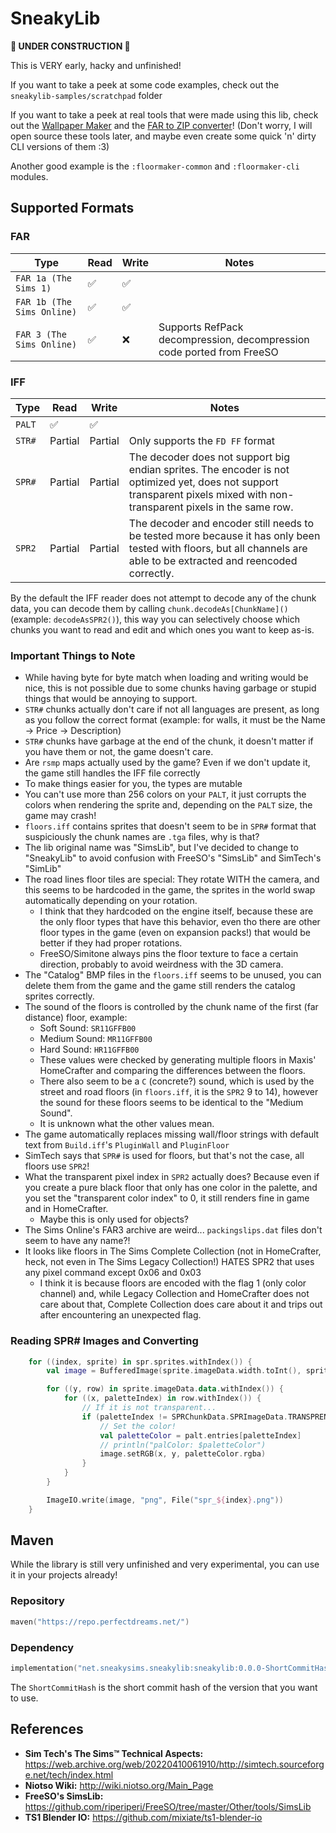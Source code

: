 # SneakyLib

**🚧 UNDER CONSTRUCTION 🚧**

This is VERY early, hacky and unfinished!

If you want to take a peek at some code examples, check out the `sneakylib-samples/scratchpad` folder

If you want to take a peek at real tools that were made using this lib, check out the [Wallpaper Maker](https://sneakysims.net/tools/wallpaper-maker) and the [FAR to ZIP converter](https://sneakysims.net/tools/far-to-zip)! (Don't worry, I will open source these tools later, and maybe even create some quick 'n' dirty CLI versions of them :3)

Another good example is the `:floormaker-common` and `:floormaker-cli` modules.

## Supported Formats

### FAR
| Type                       | Read | Write | Notes                                                                 |
|----------------------------|------|-------|-----------------------------------------------------------------------|
| `FAR 1a (The Sims 1)`      | ✅    | ✅     |                                                                       |
| `FAR 1b (The Sims Online)` | ✅    | ✅     |                                                                       |
| `FAR 3 (The Sims Online)`  | ✅    | ❌     | Supports RefPack decompression, decompression code ported from FreeSO |

### IFF
| Type   | Read   | Write   | Notes |
|--------|--------|---------|-------|
| `PALT` | ✅      | ✅       |
| `STR#` | Partial | Partial | Only supports the `FD FF` format 
| `SPR#` | Partial | Partial | The decoder does not support big endian sprites. The encoder is not optimized yet, does not support transparent pixels mixed with non-transparent pixels in the same row.
| `SPR2` | Partial | Partial | The decoder and encoder still needs to be tested more because it has only been tested with floors, but all channels are able to be extracted and reencoded correctly.

By the default the IFF reader does not attempt to decode any of the chunk data, you can decode them by calling `chunk.decodeAs[ChunkName]()` (example: `decodeAsSPR2()`), this way you can selectively choose which chunks you want to read and edit and which ones you want to keep as-is.

### Important Things to Note

* While having byte for byte match when loading and writing would be nice, this is not possible due to some chunks having garbage or stupid things that would be annoying to support.
* `STR#` chunks actually don't care if not all languages are present, as long as you follow the correct format (example: for walls, it must be the Name -> Price -> Description)
* `STR#` chunks have garbage at the end of the chunk, it doesn't matter if you have them or not, the game doesn't care.
* Are `rsmp` maps actually used by the game? Even if we don't update it, the game still handles the IFF file correctly
* To make things easier for you, the types are mutable
* You can't use more than 256 colors on your `PALT`, it just corrupts the colors when rendering the sprite and, depending on the `PALT` size, the game may crash!
* `floors.iff` contains sprites that doesn't seem to be in `SPR#` format that suspiciously the chunk names are `.tga` files, why is that?
* The lib original name was "SimsLib", but I've decided to change to "SneakyLib" to avoid confusion with FreeSO's "SimsLib" and SimTech's "SimLib"
* The road lines floor tiles are special: They rotate WITH the camera, and this seems to be hardcoded in the game, the sprites in the world swap automatically depending on your rotation.
    * I think that they hardcoded on the engine itself, because these are the only floor types that have this behavior, even tho there are other floor types in the game (even on expansion packs!) that would be better if they had proper rotations.
    * FreeSO/Simitone always pins the floor texture to face a certain direction, probably to avoid weirdness with the 3D camera.
* The "Catalog" BMP files in the `floors.iff` seems to be unused, you can delete them from the game and the game still renders the catalog sprites correctly.
* The sound of the floors is controlled by the chunk name of the first (far distance) floor, example:
    * Soft Sound: `SR11GFFB00`
    * Medium Sound: `MR11GFFB00`
    * Hard Sound: `HR11GFFB00`
    * These values were checked by generating multiple floors in Maxis' HomeCrafter and comparing the differences between the floors.
    * There also seem to be a `C` (concrete?) sound, which is used by the street and road floors (in `floors.iff`, it is the `SPR2` 9 to 14), however the sound for these floors seems to be identical to the "Medium Sound".
    * It is unknown what the other values mean.
* The game automatically replaces missing wall/floor strings with default text from `Build.iff`'s `PluginWall` and `PluginFloor`
* SimTech says that `SPR#` is used for floors, but that's not the case, all floors use `SPR2`!
* What the transparent pixel index in `SPR2` actually does? Because even if you create a pure black floor that only has one color in the palette, and you set the "transparent color index" to 0, it still renders fine in game and in HomeCrafter.
  * Maybe this is only used for objects?
* The Sims Online's FAR3 archive are weird... `packingslips.dat` files don't seem to have any name?!
* It looks like floors in The Sims Complete Collection (not in HomeCrafter, heck, not even in The Sims Legacy Collection!) HATES SPR2 that uses any pixel command except 0x06 and 0x03
  * I think it is because floors are encoded with the flag 1 (only color channel) and, while Legacy Collection and HomeCrafter does not care about that, Complete Collection does care about it and trips out after encountering an unexpected flag.
### Reading SPR# Images and Converting

```kotlin
    for ((index, sprite) in spr.sprites.withIndex()) {
        val image = BufferedImage(sprite.imageData.width.toInt(), sprite.imageData.height.toInt(), BufferedImage.TYPE_INT_ARGB)

        for ((y, row) in sprite.imageData.data.withIndex()) {
            for ((x, paletteIndex) in row.withIndex()) {
                // If it is not transparent...
                if (paletteIndex != SPRChunkData.SPRImageData.TRANSPRENCY_INDEX) {
                    // Set the color!
                    val paletteColor = palt.entries[paletteIndex]
                    // println("palColor: $paletteColor")
                    image.setRGB(x, y, paletteColor.rgba)
                }
            }
        }

        ImageIO.write(image, "png", File("spr_${index}.png"))
    }
```

## Maven

While the library is still very unfinished and very experimental, you can use it in your projects already!

### Repository
```kotlin
maven("https://repo.perfectdreams.net/")
```

### Dependency
```kotlin
implementation("net.sneakysims.sneakylib:sneakylib:0.0.0-ShortCommitHash")
```

The `ShortCommitHash` is the short commit hash of the version that you want to use.

## References

* **Sim Tech's The Sims™ Technical Aspects:** https://web.archive.org/web/20220410061910/http://simtech.sourceforge.net/tech/index.html
* **Niotso Wiki:** http://wiki.niotso.org/Main_Page
* **FreeSO's SimsLib:** https://github.com/riperiperi/FreeSO/tree/master/Other/tools/SimsLib
* **TS1 Blender IO:** https://github.com/mixiate/ts1-blender-io